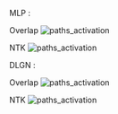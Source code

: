 MLP :

Overlap
![paths_activation](https://user-images.githubusercontent.com/32334380/213197888-306ae0b5-52ed-4d13-932b-8430bb0af761.png)

NTK
![paths_activation](https://user-images.githubusercontent.com/32334380/213197943-fc48e4b7-9ac1-4528-b0ca-003aa43804d6.png)


DLGN :

Overlap
![paths_activation](https://user-images.githubusercontent.com/32334380/213197994-b8c192d7-0144-4b04-9d8e-b39c489a7b30.png)

NTK
![paths_activation](https://user-images.githubusercontent.com/32334380/213198015-4ffb63d2-0029-4524-92c3-dc8858482054.png)
